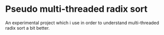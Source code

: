 # Pseudo multi-threaded radix sort

An experimental project which i use in order to understand multi-threaded radix sort a bit better.
